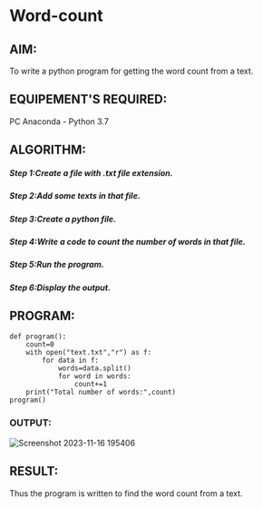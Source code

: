 # Word-count
## AIM:
To write a python program for getting the word count from a text.
## EQUIPEMENT'S REQUIRED: 
PC
Anaconda - Python 3.7
## ALGORITHM: 
##### Step 1:Create a file with .txt file extension.

##### Step 2:Add some texts in that file.

##### Step 3:Create a python file.

##### Step 4:Write a code to count the number of words in that file.

##### Step 5:Run the program.

##### Step 6:Display the output.
## PROGRAM:
```
def program():
    count=0
    with open("text.txt","r") as f:
        for data in f:
            words=data.split()
            for word in words:
                count+=1
    print("Total number of words:",count)
program()
```
### OUTPUT:
![Screenshot 2023-11-16 195406](https://github.com/Ranjanranjan/Word-count/assets/130027697/f7bff267-c46e-477b-b95b-ee0b38b0c89c)





## RESULT:
Thus the program is written to find the word count from a text.
